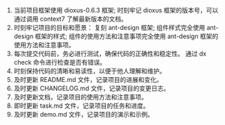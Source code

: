 1. 当前项目框架使用 dioxus-0.6.3 框架; 时刻牢记 dioxus 框架的版本号，可以通过调用 context7 了解最新版本的文档。
2. 时刻牢记项目的目标和愿景： 复刻 ant-design 框架; 组件样式完全使用 ant-design 框架的样式; 组件的使用方法和注意事项完全使用 ant-design 框架的使用方法和注意事项。
3. 每次提交代码前，务必进行测试，确保代码的正确性和稳定性。 通过  dx check 命令进行检查是否有错误。
4. 时刻保持代码的清晰和易读性，以便于他人理解和维护。
5. 及时更新 README.md 文件，记录项目的进展和变化。
6. 及时更新 CHANGELOG.md 文件，记录项目的变更日志。
7. 及时更新文档，记录项目的使用方法和注意事项。
8. 即时更新 task.md 文件，记录项目的任务和进度。
9. 及时更新 demo.md 文件，记录项目的演示和示例。
